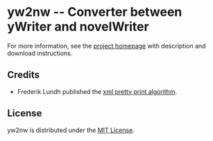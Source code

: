 # yw2nw -- Converter between yWriter and novelWriter

For more information, see the [project homepage](https://peter88213.github.io/yw2nw) with description and download instructions.


## Credits

- Frederik Lundh published the [xml pretty print algorithm](http://effbot.org/zone/element-lib.htm#prettyprint).

## License

yw2nw is distributed under the [MIT License](http://www.opensource.org/licenses/mit-license.php).
